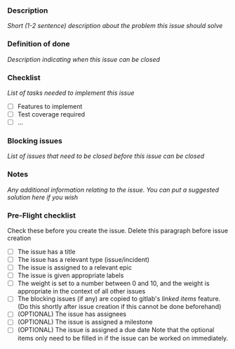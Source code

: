 ### Description
_Short (1-2 sentence) description about the problem this issue should solve_

### Definition of done
_Description indicating when this issue can be closed_

### Checklist
_List of tasks needed to implement this issue_
- [ ] Features to implement
- [ ] Test coverage required 
- [ ] ...

### Blocking issues
_List of issues that need to be closed before this issue can be closed_

### Notes
_Any additional information relating to the issue. You can put a suggested solution here if you wish_

### Pre-Flight checklist
Check these before you create the issue. Delete this paragraph before issue creation
- [ ] The issue has a title
- [ ] The issue has a relevant type (issue/incident)
- [ ] The issue is assigned to a relevant epic
- [ ] The issue is given appropriate labels
- [ ] The weight is set to a number between 0 and 10, and the weight is appropriate in the context of all other issues
- [ ] The blocking issues (if any) are copied to gitlab's *linked items* feature. (Do this shortly after issue creation if this cannot be done beforehand)
- [ ] (OPTIONAL) The issue has assignees
- [ ] (OPTIONAL) The issue is assigned a milestone
- [ ] (OPTIONAL) The issue is assigned a due date
Note that the optional items only need to be filled in if the issue can be worked on immediately. 
